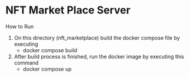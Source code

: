
# NFT Market Place Server

How to Run

1. On this directory (nft_marketplace) build the docker compose file by executing 
    - docker compose build
2. After build process is finished, run the docker image by executing this command
    - docker compose up